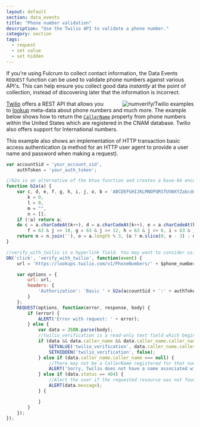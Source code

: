 ```yaml
---
layout: default
section: data_events
title: "Phone number validation"
description: "Use the Twilio API to validate a phone number."
category: section
tags:
  - request
  - set value
  - set hidden
---
```


If you're using Fulcrum to collect contact information, the Data Events `REQUEST` function can be used to validate phone numbers against various API's. This can help ensure you collect good data _instantly_ at the point of collection, instead of discovering later that the information is incorrect.

<img src="../media/phone-number-validation.gif" alt="numverify/Twilio examples" style="float: right; margin-left: 40px;" />

[Twilio](https://www.twilio.com/) offers a REST API that allows you to [lookup](https://www.twilio.com/lookup) meta-data about phone numbers and much more. The example below shows how to return the [`CallerName`](https://www.twilio.com/docs/api/lookups#lookups-caller-name) property from phone numbers within the United States which are registered in the CNAM database. Twilio also offers support for International numbers.

This example also shows an implementation of HTTP transaction basic access authentication (a method for an HTTP user agent to provide a user name and password when making a request).

```js
var accountSid = 'your_account_sid',
    authToken = 'your_auth_token';

//b2a is an alternative of the btoa function and creates a base-64 encoded ASCII string from a "string" of binary data. Source: https://gist.github.com/JavaScript-Packer/6a00b61b270f387e2453
function b2a(a) {
    var c, d, e, f, g, h, i, j, o, b = 'ABCDEFGHIJKLMNOPQRSTUVWXYZabcdefghijklmnopqrstuvwxyz0123456789+/=',
        k = 0,
        l = 0,
        m = "",
        n = [];
    if (!a) return a;
    do c = a.charCodeAt(k++), d = a.charCodeAt(k++), e = a.charCodeAt(k++), j = c << 16 | d << 8 | e,
        f = 63 & j >> 18, g = 63 & j >> 12, h = 63 & j >> 6, i = 63 & j, n[l++] = b.charAt(f) + b.charAt(g) + b.charAt(h) + b.charAt(i); while (k < a.length);
    return m = n.join(''), o = a.length % 3, (o ? m.slice(0, o - 3) : m) + '==='.slice(o || 3);
}

//verify_with_twilio is a hyperlink field. You may want to consider using regex validation for phone_number in a text field but a numeric field works too.
ON('click', 'verify_with_twilio', function(event) {
    url = 'https://lookups.twilio.com/v1/PhoneNumbers/' + $phone_number + '?Type=carrier&Type=caller-name';

    var options = {
        url: url,
        headers: {
            'Authorization': 'Basic ' + b2a(accountSid + ':' + authToken)
        }
    };
    REQUEST(options, function(error, response, body) {
        if (error) {
            ALERT('Error with request: ' + error);
        } else {
            var data = JSON.parse(body);
            //twilio_verification is a read-only text field which begins as hidden. We unhide it with SETHIDDEN if there is data returned.
            if (data && data.caller_name && data.caller_name.caller_name) {
                SETVALUE('twilio_verification', data.caller_name.caller_name);
                SETHIDDEN('twilio_verification', false);
            } else if (data.caller_name.caller_name === null) {
                //There may not be a CallerName registered for that number, but let's try returning Carrier name and type.
                ALERT('Sorry, Twilio does not have a name associated with this number. It appears to be a ' + data.carrier.type + ' number with the ' + data.carrier.name + ' carrier however.');
            } else if (data.status == 404) {
                //Alert the user if the requested resource was not found.
                ALERT(data.message);
            } {

            }
        }
    });
});
```
